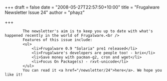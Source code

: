 
+++
draft = false
date = "2008-05-27T22:57:50+10:00"
title = "Frugalware Newsletter Issue 24"
author = "phayz"

+++

            The newsletter's aim is to keep you up to date with what's happened recently in the world of Frugalware.<br />
            Features of this issue include:
            <ul>
                <li>Frugalware 0.9 "Solaria" pre1 released</li>
                <li>Frugalware's developers are people too! - krix</li>
                <li>Save money with pacman-g2, cron and wget</li>
                <li>Focus On Package(s) - rxvt-unicode</li>
            </ul>
            You can read it <a href="/newsletter/24">here</a>. We hope you like it!
            
        